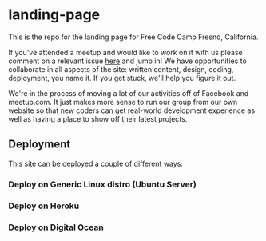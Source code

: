 # landing-page
This is the repo for the landing page for Free Code Camp Fresno, California. 

If you've attended a meetup and would like to work on it with us please comment on a relevant issue [here](https://github.com/freecodecamp-fresnoca/landing-page/issues) and jump in! We have opportunities to collaborate in all aspects of the site: written content, design, coding, deployment, you name it. If you get stuck, we'll help you figure it out.

We're in the process of moving a lot of our activities off of Facebook and meetup.com. It just makes more sense to run our group from our own website so that new coders can get real-world development experience as well as having a place to show off their latest projects.

## Deployment

This site can be deployed a couple of different ways:
### Deploy on Generic Linux distro (Ubuntu Server)
### Deploy on Heroku
### Deploy on Digital Ocean

